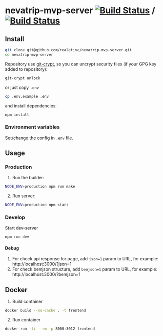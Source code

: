 # nevatrip-mvp-server [![Build Status](https://travis-ci.org/Nevatrip/frontend.svg?branch=master)](https://travis-ci.org/Nevatrip/frontend) / [![Build Status](https://travis-ci.org/Nevatrip/frontend.svg?branch=develop)](https://travis-ci.org/Nevatrip/frontend)

## Install

```bash
git clone git@github.com/realetive/nevatrip-mvp-server.git
cd nevatrip-mvp-server
```

Repository use [git-crypt](https://github.com/AGWA/git-crypt), so you can uncrypt security files (if your GPG key added to repository):

```bash
git-crypt unlock
```

or just copy `.env`

```bash
cp .env.example .env
```

and install dependencies:

```bash
npm install
```

### Environment variables

Set/change the config in `.env` file.

## Usage

### Production

1. Run the builder:

```bash
NODE_ENV=production npm run make 
```

2. Run server:

```bash
NODE_ENV=production npm start
```

### Develop

Start dev-server

```bash
npm run dev
```

#### Debug

1. For check api response for page, add `json=1` param to URL, for example: http://localhost:3000/?json=1
2. For check bemjson structure, add `bemjson=1` param to URL, for example: http://localhost:3000/?bemjson=1

## Docker

1. Build container

```bash
docker build --no-cache . -t frontend
```

2. Run container

```bash
docker run -ti --rm -p 8000:3012 frontend
```
